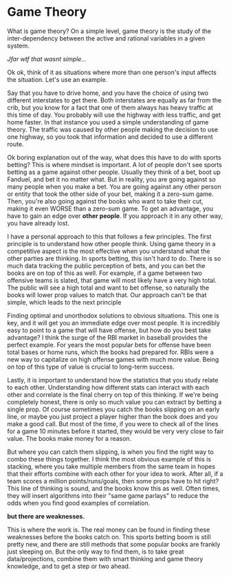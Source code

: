 # Game Theory

What is game theory? On a simple level, game theory is the study of the inter-dependency between the active and rational variables in a given system.&#x20;

_Jfar wtf that wasnt simple..._&#x20;

Ok ok, think of it as situations where more than one person's input affects the situation. Let's use an example.&#x20;

Say that you have to drive home, and you have the choice of using two different interstates to get there. Both interstates are equally as far from the crib, but you know for a fact that one of them always has heavy traffic at this time of day. You probably will use the highway with less traffic, and get home faster. In that instance you used a simple understanding of game theory. The traffic was caused by other people making the decision to use one highway, so you took that information and decided to use a different route.

Ok boring explanation out of the way, what does this have to do with sports betting? This is where mindset is important. A lot of people don't see sports betting as a game against other people. Usually they think of a bet, boot up Fanduel, and bet it no matter what. But in reality, you are going against so many people when you make a bet. You are going against any other person or entity that took the other side of your bet, making it a zero-sum game. Then, you're also going against the books who want to take their cut, making it even WORSE than a zero-sum game. To get an advantage, you have to gain an edge over **other people**. If you approach it in any other way, you have already lost.

I have a personal approach to this that follows a few principles. The first principle is to understand how other people think. Using game theory in a competitive aspect is the most effective when you understand what the other parties are thinking. In sports betting, this isn't hard to do. There is so much data tracking the public perception of bets, and you can bet the books are on top of this as well. For example, if a game between two offensive teams is slated, that game will most likely have a very high total. The public will see a high total and want to bet offense, so naturally the books will lower prop values to match that. Our approach can't be that simple, which leads to the next principle

Finding optimal and unorthodox solutions to obvious situations. This one is key, and it will get you an immediate edge over most people. It is incredibly easy to point to a game that will have offense, but how do you best take advantage? I think the surge of the RBI market in baseball provides the perfect example. For years the most popular bets for offense have been total bases or home runs, which the books had prepared for. RBIs were a new way to capitalize on high offense games with much more value. Being on top of this type of value is crucial to long-term success.

Lastly, it is important to understand how the statistics that you study relate to each other. Understanding how different stats can interact with each other and correlate is the final cherry on top of this thinking. If we're being completely honest, there is only so much value you can extract by betting a single prop. Of course sometimes you catch the books slipping on an early line, or maybe you just project a player higher than the book does and you make a good call. But most of the time, if you were to check all of the lines for a game 10 minutes before it started, they would be very very close to fair value. The books make money for a reason.

But where you can catch them slipping, is when you find the right way to combo these things together. I think the most obvious example of this is stacking, where you take multiple members from the same team in hopes that their efforts combine with each other for your idea to work. After all, if a team scores a million points/runs/goals, then some props have to hit right? This line of thinking is sound, and the books know this as well. Often times, they will insert algorithms into their "same game parlays" to reduce the odds when you find good examples of correlation.

**but there are weaknesses.**

This is where the work is. The real money can be found in finding these weaknesses before the books catch on. This sports betting boom is still pretty new, and there are still methods that some popular books are frankly just sleeping on. But the only way to find them, is to take great data/projections, combine them with smart thinking and game theory knowledge, and to get a step or two ahead.
